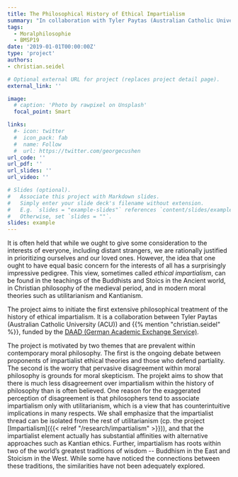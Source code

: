 ```yaml
---
title: The Philosophical History of Ethical Impartialism
summary: "In collaboration with Tyler Paytas (Australian Catholic University, ACU), this DAAD-funded project aims to initiate the first extensive philosophical treatment of the history of ethical impartialism."
tags:
  - Moralphilosophie
  - BMSP19
date: '2019-01-01T00:00:00Z'
type: 'project'
authors:
- christian.seidel

# Optional external URL for project (replaces project detail page).
external_link: ''

image:
  # caption: 'Photo by rawpixel on Unsplash'
  focal_point: Smart

links:
  #- icon: twitter
  #  icon_pack: fab
  #  name: Follow
  #  url: https://twitter.com/georgecushen
url_code: ''
url_pdf: ''
url_slides: ''
url_video: ''

# Slides (optional).
#   Associate this project with Markdown slides.
#   Simply enter your slide deck's filename without extension.
#   E.g. `slides = "example-slides"` references `content/slides/example-slides.md`.
#   Otherwise, set `slides = ""`.
slides: example
---
```


It is often held that while we ought to give some consideration to the interests of everyone, including distant strangers, we are rationally justified in prioritizing ourselves and our loved ones. However, the idea that one ought to have equal basic concern for the interests of all has a surprisingly impressive pedigree. This view, sometimes called *ethical impartialism*, can be found in the teachings of the Buddhists and Stoics in the Ancient world, in Christian philosophy of the medieval period, and in modern moral theories such as utilitarianism and Kantianism. 

The project aims to initiate the first extensive philosophical treatment of the history of ethical impartialism. It is a collaboration between Tyler Paytas (Australian Catholic University (ACU)) and {{% mention "christian.seidel" %}}, funded by the [DAAD (German Academic Exchange Service)](https://www.daad.de/de/).

The project is motivated by two themes that are prevalent within contemporary moral philosophy. The first is the ongoing debate between proponents of impartialist ethical theories and those who defend partiality. The second is the worry that pervasive disagreement within moral philosophy is grounds for moral skepticism. The projekt aims to show that there is much less disagreement over impartialism within the history of philosophy than is often believed. One reason for the exaggerated perception of disagreement is that philosophers tend to associate impartialism only with utilitarianism, which is a view that has counterintuitive implications in many respects. We shall emphasize that the impartialist thread can be isolated from the rest of utilitarianism (cp. the project [Impartialism]({{< relref "/research/impartialism" >}})), and that the impartialist element actually has substantial affinities with alternative approaches such as Kantian ethics. Further, impartialism has roots within two of the world’s greatest traditions of wisdom -- Buddhism in the East and Stoicism in the West. While some have noticed the connections between these traditions, the similarities have not been adequately explored.